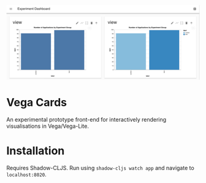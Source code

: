 ![](https://raw.githubusercontent.com/BenLandau/vega-cards/master/assets/sample-img.png)

# Vega Cards

An experimental prototype front-end for interactively rendering visualisations in Vega/Vega-Lite.

# Installation

Requires Shadow-CLJS. Run using `shadow-cljs watch app` and navigate to `localhost:8020`.


